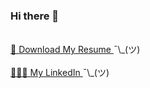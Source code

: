 ### Hi there 👋
<br/>
<a href="https://github.com/fatemehmarzoughi/fatemehmarzoughi/raw/main/CV.pdf">
 📄 Download My Resume
</a><a>¯\_(ツ)<a/>
<br/><br/>
<a href="https://ir.linkedin.com/in/fatemeh-marzoughi-ab1031186"> 
👩🏼‍💻 My LinkedIn
 </a><a>¯\_(ツ)</a>



<!--
**fatemehmarzoughi/fatemehmarzoughi** is a ✨ _special_ ✨ repository because its `README.md` (this file) appears on your GitHub profile.

Here are some ideas to get you started:

- 🔭 I’m currently working on ...
- 🌱 I’m currently learning ...
- 👯 I’m looking to collaborate on ...
- 🤔 I’m looking for help with ...
- 💬 Ask me about ...
- 📫 How to reach me: ...
- 😄 Pronouns: ...
- ⚡ Fun fact: ...
-->
